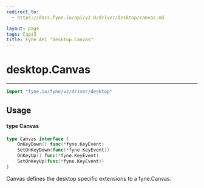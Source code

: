 ```yaml
---
redirect_to:
  - https://docs.fyne.io/api/v2.0/driver/desktop/canvas.md

layout: page
tags: [api]
title: Fyne API "desktop.Canvas"
---
```



# desktop.Canvas
---
```go
import "fyne.io/fyne/v2/driver/desktop"
```

## Usage

#### type Canvas

```go
type Canvas interface {
	OnKeyDown() func(*fyne.KeyEvent)
	SetOnKeyDown(func(*fyne.KeyEvent))
	OnKeyUp() func(*fyne.KeyEvent)
	SetOnKeyUp(func(*fyne.KeyEvent))
}
```

Canvas defines the desktop specific extensions to a fyne.Canvas.
